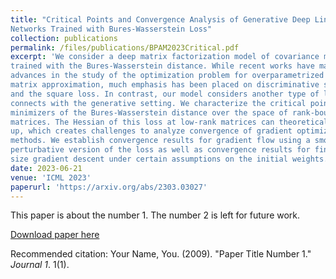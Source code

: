 ```yaml
---
title: "Critical Points and Convergence Analysis of Generative Deep Linear
Networks Trained with Bures-Wasserstein Loss"
collection: publications
permalink: /files/publications/BPAM2023Critical.pdf
excerpt: 'We consider a deep matrix factorization model of covariance matrices
trained with the Bures-Wasserstein distance. While recent works have made
advances in the study of the optimization problem for overparametrized low-rank
matrix approximation, much emphasis has been placed on discriminative settings
and the square loss. In contrast, our model considers another type of loss and
connects with the generative setting. We characterize the critical points and
minimizers of the Bures-Wasserstein distance over the space of rank-bounded
matrices. The Hessian of this loss at low-rank matrices can theoretically blow
up, which creates challenges to analyze convergence of gradient optimization
methods. We establish convergence results for gradient flow using a smooth
perturbative version of the loss as well as convergence results for finite step
size gradient descent under certain assumptions on the initial weights.'
date: 2023-06-21
venue: 'ICML 2023'
paperurl: 'https://arxiv.org/abs/2303.03027'
---
```

This paper is about the number 1. The number 2 is left for future work.

[Download paper here](http://academicpages.github.io/files/paper1.pdf)

Recommended citation: Your Name, You. (2009). "Paper Title Number 1." <i>Journal 1</i>. 1(1).
